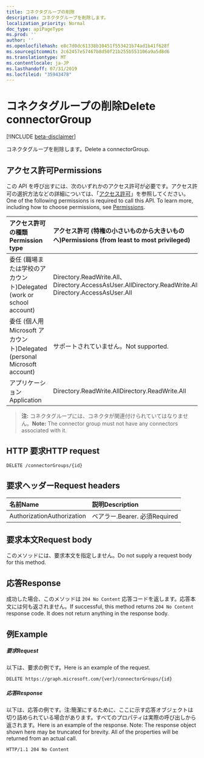 ```yaml
---
title: コネクタグループの削除
description: コネクタグループを削除します。
localization_priority: Normal
doc_type: apiPageType
ms.prod: ''
author: ''
ms.openlocfilehash: e8c7d0dc61338b10451f553421b74ad1b41f628f
ms.sourcegitcommit: 2c62457e57467b8d50f21b255b553106a9a5d8d6
ms.translationtype: MT
ms.contentlocale: ja-JP
ms.lasthandoff: 07/31/2019
ms.locfileid: "35943478"
---
```

# <a name="delete-connectorgroup"></a><span data-ttu-id="73b67-103">コネクタグループの削除</span><span class="sxs-lookup"><span data-stu-id="73b67-103">Delete connectorGroup</span></span>

[!INCLUDE [beta-disclaimer](../../includes/beta-disclaimer.md)]

<span data-ttu-id="73b67-104">コネクタグループを削除します。</span><span class="sxs-lookup"><span data-stu-id="73b67-104">Delete a connectorGroup.</span></span>
## <a name="permissions"></a><span data-ttu-id="73b67-105">アクセス許可</span><span class="sxs-lookup"><span data-stu-id="73b67-105">Permissions</span></span>
<span data-ttu-id="73b67-p101">この API を呼び出すには、次のいずれかのアクセス許可が必要です。アクセス許可の選択方法などの詳細については、「[アクセス許可](/graph/permissions-reference)」を参照してください。</span><span class="sxs-lookup"><span data-stu-id="73b67-p101">One of the following permissions is required to call this API. To learn more, including how to choose permissions, see [Permissions](/graph/permissions-reference).</span></span>


|<span data-ttu-id="73b67-108">アクセス許可の種類</span><span class="sxs-lookup"><span data-stu-id="73b67-108">Permission type</span></span>      | <span data-ttu-id="73b67-109">アクセス許可 (特権の小さいものから大きいものへ)</span><span class="sxs-lookup"><span data-stu-id="73b67-109">Permissions (from least to most privileged)</span></span>              |
|:--------------------|:---------------------------------------------------------|
|<span data-ttu-id="73b67-110">委任 (職場または学校のアカウント)</span><span class="sxs-lookup"><span data-stu-id="73b67-110">Delegated (work or school account)</span></span> | <span data-ttu-id="73b67-111">Directory.ReadWrite.All、Directory.AccessAsUser.All</span><span class="sxs-lookup"><span data-stu-id="73b67-111">Directory.ReadWrite.All, Directory.AccessAsUser.All</span></span>    |
|<span data-ttu-id="73b67-112">委任 (個人用 Microsoft アカウント)</span><span class="sxs-lookup"><span data-stu-id="73b67-112">Delegated (personal Microsoft account)</span></span> | <span data-ttu-id="73b67-113">サポートされていません。</span><span class="sxs-lookup"><span data-stu-id="73b67-113">Not supported.</span></span>    |
|<span data-ttu-id="73b67-114">アプリケーション</span><span class="sxs-lookup"><span data-stu-id="73b67-114">Application</span></span> | <span data-ttu-id="73b67-115">Directory.ReadWrite.All</span><span class="sxs-lookup"><span data-stu-id="73b67-115">Directory.ReadWrite.All</span></span> |

> <span data-ttu-id="73b67-116">**注:** コネクタグループには、コネクタが関連付けられていてはなりません。</span><span class="sxs-lookup"><span data-stu-id="73b67-116">**Note:** The connector group must not have any connectors associated with it.</span></span>

## <a name="http-request"></a><span data-ttu-id="73b67-117">HTTP 要求</span><span class="sxs-lookup"><span data-stu-id="73b67-117">HTTP request</span></span>
<!-- { "blockType": "ignored" } -->
```http
DELETE /connectorGroups/{id}
```
## <a name="request-headers"></a><span data-ttu-id="73b67-118">要求ヘッダー</span><span class="sxs-lookup"><span data-stu-id="73b67-118">Request headers</span></span>
| <span data-ttu-id="73b67-119">名前</span><span class="sxs-lookup"><span data-stu-id="73b67-119">Name</span></span>       | <span data-ttu-id="73b67-120">説明</span><span class="sxs-lookup"><span data-stu-id="73b67-120">Description</span></span>|
|:---------------|:----------|
| <span data-ttu-id="73b67-121">Authorization</span><span class="sxs-lookup"><span data-stu-id="73b67-121">Authorization</span></span>  | <span data-ttu-id="73b67-122">ベアラー.</span><span class="sxs-lookup"><span data-stu-id="73b67-122">Bearer.</span></span> <span data-ttu-id="73b67-123">必須</span><span class="sxs-lookup"><span data-stu-id="73b67-123">Required</span></span>|

## <a name="request-body"></a><span data-ttu-id="73b67-124">要求本文</span><span class="sxs-lookup"><span data-stu-id="73b67-124">Request body</span></span>
<span data-ttu-id="73b67-125">このメソッドには、要求本文を指定しません。</span><span class="sxs-lookup"><span data-stu-id="73b67-125">Do not supply a request body for this method.</span></span>

## <a name="response"></a><span data-ttu-id="73b67-126">応答</span><span class="sxs-lookup"><span data-stu-id="73b67-126">Response</span></span>

<span data-ttu-id="73b67-p103">成功した場合、このメソッドは `204 No Content` 応答コードを返します。応答本文には何も返されません。</span><span class="sxs-lookup"><span data-stu-id="73b67-p103">If successful, this method returns `204 No Content` response code. It does not return anything in the response body.</span></span>

## <a name="example"></a><span data-ttu-id="73b67-129">例</span><span class="sxs-lookup"><span data-stu-id="73b67-129">Example</span></span>
##### <a name="request"></a><span data-ttu-id="73b67-130">要求</span><span class="sxs-lookup"><span data-stu-id="73b67-130">Request</span></span>
<span data-ttu-id="73b67-131">以下は、要求の例です。</span><span class="sxs-lookup"><span data-stu-id="73b67-131">Here is an example of the request.</span></span>
<!-- {
  "blockType": "request",
  "name": "delete_connectorgroup"
}-->
```http
DELETE https://graph.microsoft.com/{ver}/connectorGroups/{id}
```
##### <a name="response"></a><span data-ttu-id="73b67-132">応答</span><span class="sxs-lookup"><span data-stu-id="73b67-132">Response</span></span>
<span data-ttu-id="73b67-p104">以下は、応答の例です。注:簡潔にするために、ここに示す応答オブジェクトは切り詰められている場合があります。すべてのプロパティは実際の呼び出しから返されます。</span><span class="sxs-lookup"><span data-stu-id="73b67-p104">Here is an example of the response. Note: The response object shown here may be truncated for brevity. All of the properties will be returned from an actual call.</span></span>
<!-- {
  "blockType": "response",
  "truncated": true
} -->
```http
HTTP/1.1 204 No Content
```

<!-- uuid: 8fcb5dbc-d5aa-4681-8e31-b001d5168d79
2015-10-25 14:57:30 UTC -->
<!--
{
  "type": "#page.annotation",
  "description": "Delete connectorGroup",
  "keywords": "",
  "section": "documentation",
  "tocPath": "",
  "suppressions": []
}
-->

